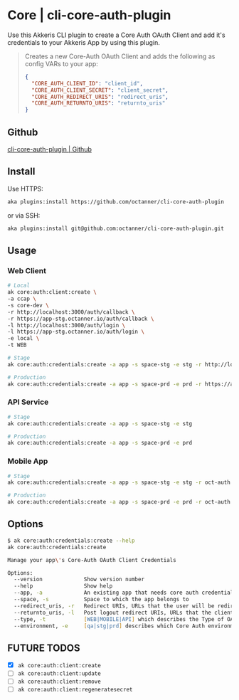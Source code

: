# Core | cli-core-auth-plugin

Use this Akkeris CLI plugin to create a Core Auth OAuth Client and add it's credentials to your Akkeris App by using this plugin.

> Creates a new Core-Auth OAuth Client and adds the following as config VARs to your app:
>
> ```json
> {
>   "CORE_AUTH_CLIENT_ID": "client_id",
>   "CORE_AUTH_CLIENT_SECRET": "client_secret",
>   "CORE_AUTH_REDIRECT_URIS": "redirect_uris",
>   "CORE_AUTH_RETURNTO_URIS": "returnto_uris"
> }
> ```

## Github

[cli-core-auth-plugin | Github](https://github.com/octanner/cli-core-auth-plugin)

## Install

Use HTTPS:

```zsh
aka plugins:install https://github.com/octanner/cli-core-auth-plugin
```

or via SSH:

```zsh
aka plugins:install git@github.com:octanner/cli-core-auth-plugin.git
```

## Usage

### Web Client

```zsh
# Local
ak core:auth:client:create \
-a ccap \
-s core-dev \
-r http://localhost:3000/auth/callback \
-r https://app-stg.octanner.io/auth/callback \
-l http://localhost:3000/auth/login \
-l https://app-stg.octanner.io/auth/login \
-e local \
-t WEB

# Stage
ak core:auth:credentials:create -a app -s space-stg -e stg -r http://localhost:3000/auth/callback -r https://app-stg.octanner.io/auth/callback -l http://localhost:3000/auth/login -l https://app-stg.octanner.io/auth/login

# Production
ak core:auth:credentials:create -a app -s space-prd -e prd -r https://app.octanner.io/auth/callback -l https://app.octanner.io/auth/login
```

### API Service

```zsh
# Stage
ak core:auth:credentials:create -a app -s space-stg -e stg

# Production
ak core:auth:credentials:create -a app -s space-prd -e prd
```

### Mobile App

```zsh
# Stage
ak core:auth:credentials:create -a app -s space-stg -e stg -r oct-auth://mobile-app/callback -l oct-auth://mobile-app/logout

# Production
ak core:auth:credentials:create -a app -s space-prd -e prd -r oct-auth://mobile-app/callback -l oct-auth://mobile-app/logout
```

## Options

```zsh
$ ak core:auth:credentials:create --help
ak core:auth:credentials:create

Manage your app\'s Core-Auth OAuth Client Credentials

Options:
  --version             Show version number                                                                            [boolean]
  --help                Show help                                                                                      [boolean]
  --app, -a             An existing app that needs core auth credentials                                               [string] [required]
  --space, -s           Space to which the app belongs to                                                              [string]
  --redirect_uris, -r   Redirect URIs, URLs that the user will be redirected to upon authenticating                    [string]
  --returnto_uris, -l   Post logout redirect URIs, URLs that the client can redirect a user to after logging out       [string]
  --type, -t            [WEB|MOBILE|API] which describes the Type of OAUTH Client your app needs                       [string]
  --environment, -e     [qa|stg|prd] describes which Core Auth environment the credentials will be created             [string]
```

## FUTURE TODOS

- [x] `ak core:auth:client:create`
- [ ] `ak core:auth:client:update`
- [ ] `ak core:auth:client:remove`
- [ ] `ak core:auth:client:regeneratesecret`
